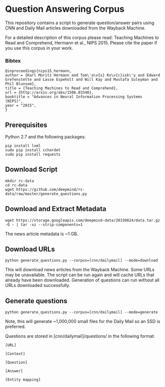# Question Answering Corpus

This repository contains a script to generate question/answer pairs using
CNN and Daily Mail articles downloaded from the Wayback Machine.

For a detailed description of this corpus please read:
Teaching Machines to Read and Comprehend, Hermann et al., NIPS 2015.
Please cite the paper if you use this corpus in your work.

### Bibtex

```
@inproceedings{nips15_hermann,
author = {Karl Moritz Hermann and Tom\'a\v{s} Ko\v{c}isk\'y and Edward Grefenstette and Lasse Espeholt and Will Kay and Mustafa Suleyman and Phil Blunsom},
title = {Teaching Machines to Read and Comprehend},
url = {http://arxiv.org/abs/1506.03340},
booktitle = "Advances in Neural Information Processing Systems (NIPS)",
year = "2015",
}
```

## Prerequisites

Python 2.7 and the following packages:

```
pip install lxml
sudo pip install cchardet
sudo pip install requests
```

## Download Script

```
mkdir rc-data
cd rc-data
wget https://github.com/deepmind/rc-data/raw/master/generate_questions.py
```

## Download and Extract Metadata

```
wget https://storage.googleapis.com/deepmind-data/20150824/data.tar.gz -O - | tar -xz --strip-components=1
```

The news article metadata is ~1 GB.

## Download URLs

```
python generate_questions.py --corpus=[cnn/dailymail] --mode=download
```

This will download news articles from the Wayback Machine. Some URLs may be
unavailable. The script can be run again and will cache
URLs that already have been downloaded. Generation of questions can run
without all URLs downloaded successfully.

## Generate questions

```
python generate_questions.py --corpus=[cnn/dailymail] --mode=generate
```

Note, this will generate ~1,000,000 small files for the Daily Mail so an SSD is
preferred.

Questions are stored in [cnn/dailymail]/questions/ in the following format:

```
[URL]

[Context]

[Question]

[Answer]

[Entity mapping]
```
